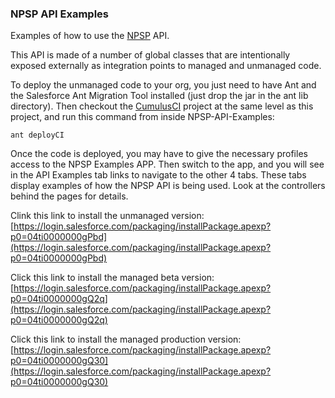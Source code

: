 ### NPSP API Examples

Examples of how to use the [NPSP](https://github.com/SalesforceFoundation/Cumulus) API. 

This API is made of a number of global classes that are intentionally  exposed externally as integration points to managed and unmanaged code.

To deploy the unmanaged code to your org, you just need to have Ant and the Salesforce Ant Migration Tool installed (just drop the jar in the ant lib directory). Then checkout the [CumulusCI](https://github.com/SalesforceFoundation/CumulusCI) project at the same level as this project, and run this command from inside NPSP-API-Examples:

    ant deployCI

Once the code is deployed, you may have to give the necessary profiles access to the NPSP Examples APP. Then switch to the app, and you will see in the API Examples tab links to navigate to the other 4 tabs. These tabs display examples of how the NPSP API is being used. Look at the controllers behind the pages for details.

Clink this link to install the unmanaged version: [https://login.salesforce.com/packaging/installPackage.apexp?p0=04ti0000000gPbd](https://login.salesforce.com/packaging/installPackage.apexp?p0=04ti0000000gPbd)

Click this link to install the managed beta version: [https://login.salesforce.com/packaging/installPackage.apexp?p0=04ti0000000gQ2q](https://login.salesforce.com/packaging/installPackage.apexp?p0=04ti0000000gQ2q)

Click this link to install the managed production version: [https://login.salesforce.com/packaging/installPackage.apexp?p0=04ti0000000gQ30](https://login.salesforce.com/packaging/installPackage.apexp?p0=04ti0000000gQ30)